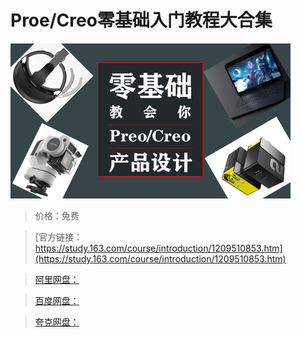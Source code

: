 # Proe/Creo零基础入门教程大合集

![img](../../../assets/study163/free/b99bd5e8188e4885a77e3c050af047ab.jpg)

> 价格：免费

> [官方链接：https://study.163.com/course/introduction/1209510853.htm](https://study.163.com/course/introduction/1209510853.htm)

> [阿里网盘：]()

> [百度网盘：]()

> [夸克网盘：]()

